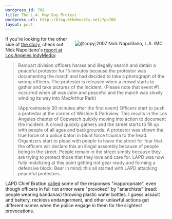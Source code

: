 ```yaml
--- 
wordpress_id: 708
title: The L.A. May Day Protest
wordpress_url: http://blog.6thdensity.net/?p=708
layout: post
---
```

<p><img style="float: right; margin: 1em;" id="image710" src="http://blog.6thdensity.net/wp-content/uploads/2007/05/protest_la1.jpg" title="@copy;2007 Nick Napolitano, L.A. IMC" />If you're looking for the other side of <a href="http://news.google.com/news?q=los+angeles+protest&hl=en&client=firefox-a&rls=org.mozilla:en-US:unofficial&hs=veL&um=1&sa=X&oi=news&ct=title">the story</a>, check out Nick Napolitano's <a href="http://la.indymedia.org/news/2007/05/197854.php">report at Los Angeles IndyMedia</a>:<blockquote><p>Rampart division officers harass and illegally search and detain a peaceful protestor for 15 minutes because the protestor was documenting the march and had decided to take a photograph of the wrong officers. The protestor is released when a crowd starts to gather and take pictures of the incident. (Please note that event #1 occurred when all was calm and peaceful and the march was slowly winding its way into MacArthur Park)</p><p>(Approximately 30 minutes after the first event) Officers start to push a protestor at the corner of Wilshire & Parkview. This results in the Los Angeles chapter of Copwatch quickly moving into action to document the incident. A crowd quickly gathers and the street starts to fill up with people of all ages and backgrounds. A protestor was shown the true force of a police baton in blunt force trauma to the head. Organizers start to plead with people to leave the street for fear that the officers will declare this an illegal assembly because of people being in the street. People remain in the street simply because they are trying to protect those that they love and care for. LAPD was now fully mobilizing at this point getting riot gear ready and forming a defensive block. Bear in mind; this all started with LAPD attacking peaceful protestors.</p></blockquote>LAPD Chief Bratton <a href="http://www.latimes.com/la-me-lapd3may03,0,1246877.story?track=mostviewed-homepage">called</a> some of the responses "inappropriate", even though officers in full riot armor were "provoked" by "anarchists" (read: people wearing bandanas) throwing plastic water bottles.  I guess assault and battery, reckless endangerment, and other unlawful actions get different names when the police engage in them for the slightest provocations.</p>
